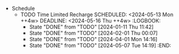 - Schedule
	- TODO Time Limited Recharge
	  SCHEDULED: <2024-05-13 Mon ++4w>
	  DEADLINE: <2024-05-16 Thu ++4w>
	  :LOGBOOK:
	  * State "DONE" from "TODO" [2024-01-11 Thu 11:42]
	  * State "DONE" from "TODO" [2024-02-01 Thu 00:07]
	  * State "DONE" from "TODO" [2024-04-01 Mon 14:16]
	  * State "DONE" from "TODO" [2024-05-07 Tue 14:19]
	  :END: